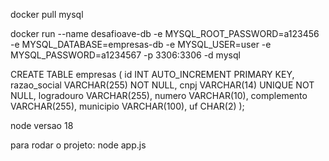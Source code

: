 docker pull mysql

docker run --name desafioave-db -e MYSQL_ROOT_PASSWORD=a123456 -e MYSQL_DATABASE=empresas-db -e MYSQL_USER=user -e MYSQL_PASSWORD=a1234567 -p 3306:3306 -d mysql

CREATE TABLE empresas (
    id INT AUTO_INCREMENT PRIMARY KEY,
    razao_social VARCHAR(255) NOT NULL,
    cnpj VARCHAR(14) UNIQUE NOT NULL,
    logradouro VARCHAR(255),
    numero VARCHAR(10),
    complemento VARCHAR(255),
    municipio VARCHAR(100),
    uf CHAR(2)
);

node versao 18

para rodar o projeto: node app.js
